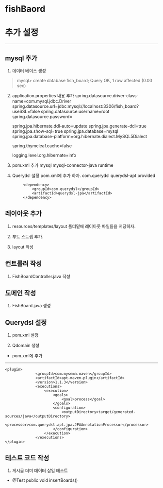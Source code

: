 fishBaord
==========
# 추가 설정
----------
## mysql 추가
1. 데이터 베이스 생성 
 >mysql> create database fish_board;
 >Query OK, 1 row affected (0.00 sec)

2. application.properties 내용 추가
   spring.datasource.driver-class-name=com.mysql.jdbc.Driver
   spring.datasource.url=jdbc:mysql://localhost:3306/fish_board?useSSL=false
   spring.datasource.username=root
   spring.datasource.password=

   spring.jpa.hibernate.ddl-auto=update
   spring.jpa.generate-ddl=true
   spring.jpa.show-sql=true
   spring.jpa.database=mysql
   spring.jpa.database-platform=org.hibernate.dialect.MySQL5Dialect

   spring.thymeleaf.cache=false

   logging.level.org.hibernate=info

3. pom.xml 추가
    <dependency>
            <groupId>mysql</groupId>
            <artifactId>mysql-connector-java</artifactId>
            <scope>runtime</scope>
    </dependency>

4. Querydsl 설정
    pom.xml에 추가 하자. 
            <dependency>
    			<groupId>com.querydsl</groupId>
    			<artifactId>querydsl-apt</artifactId>
    			<scope>provided</scope>
    		</dependency>
    
    		<dependency>
    			<groupId>com.querydsl</groupId>
    			<artifactId>querydsl-jpa</artifactId>
    		</dependency>
    		

## 레이아웃 추가
1. resources/templates/layout 폴더밑에 레이아웃 파일들을 저장하자.

2. 부트 스트랩 추가.

3. layout 작성

## 컨트롤러 작성
1. FishBoardController.java 작성

## 도메인 작성
1. FishBoard.java 생성

## Querydsl 설정
1. pom.xml 설정

2. Qdomain 생성
  - pom.xml에 추가
  --------------------
    <plugin>
                  <groupId>com.mysema.maven</groupId>
                  <artifactId>apt-maven-plugin</artifactId>
                  <version>1.1.3</version>
                  <executions>
                      <execution>
                          <goals>
                              <goal>process</goal>
                          </goals>
                          <configuration>
                              <outputDirectory>target/generated-sources/java</outputDirectory>
                              <processor>com.querydsl.apt.jpa.JPAAnnotationProcessor</processor>
                          </configuration>
                      </execution>
                  </executions>
    </plugin>
    
    
## 테스트 코드 작성
1. 게시글 더미 데이터 삽입 테스트
 - @Test
   public void insertBoards()